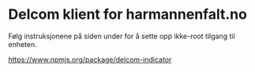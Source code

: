 Delcom klient for harmannenfalt.no
==================================

Følg instruksjonene på siden under for å sette opp ikke-root tilgang til enheten. 

https://www.npmjs.org/package/delcom-indicator
